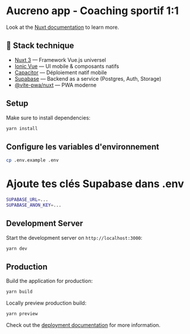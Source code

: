 # Aucreno app - Coaching sportif 1:1

Look at the [Nuxt documentation](https://nuxt.com/docs/getting-started/introduction) to learn more.

## 🚀 Stack technique

- [Nuxt 3](https://nuxt.com/) — Framework Vue.js universel
- [Ionic Vue](https://ionicframework.com/docs/vue/) — UI mobile & composants natifs
- [Capacitor](https://capacitorjs.com/) — Déploiement natif mobile
- [Supabase](https://supabase.com/) — Backend as a service (Postgres, Auth, Storage)
- [@vite-pwa/nuxt](https://vite-pwa-org.netlify.app/frameworks/nuxt) — PWA moderne

## Setup

Make sure to install dependencies:

```bash
yarn install
```

##  Configure les variables d'environnement

```bash
cp .env.example .env
```

# Ajoute tes clés Supabase dans .env
```bash
SUPABASE_URL=...
SUPABASE_ANON_KEY=...
```

## Development Server

Start the development server on `http://localhost:3000`:

```bash
yarn dev
```

## Production

Build the application for production:

```bash
yarn build
```

Locally preview production build:

```bash
yarn preview
```

Check out the [deployment documentation](https://nuxt.com/docs/getting-started/deployment) for more information.
